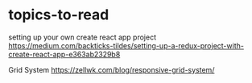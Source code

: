 # topics-to-read


setting up your own create react app project
https://medium.com/backticks-tildes/setting-up-a-redux-project-with-create-react-app-e363ab2329b8


Grid System
https://zellwk.com/blog/responsive-grid-system/
